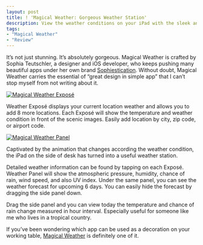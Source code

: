 ```yaml
---
layout: post
title: ! 'Magical Weather: Gorgeous Weather Station'
description: View the weather conditions on your iPad with the sleek and gorgeous iPad app.
tags:
- "Magical Weather"
- "Review"
---
```

It’s not just stunning. It’s absolutely gorgeous. Magical Weather is crafted by Sophia Teutschler, a designer and iOS developer, who keeps pushing many beautiful apps under her own brand [Sophiestication][2]. Without doubt, Magical Weather carries the essential of “great design in simple app” that I can’t stop myself from not writing about it.

<!--more-->

[ ![Magical Weather Exposé][005012] ](http://images.sayzlim.net/2012/06/magical_weather.jpg "Magical Weather Exposé")

[005012]: http://images.sayzlim.net/2012/06/magical_weather.jpg "Magical Weather Exposé"

Weather Exposé displays your current location weather and allows you to add 8 more locations. Each Exposé will show the temperature and weather condition in front of the scenic images. Easily add location by city, zip code, or airport code.

[ ![Magical Weather Panel][img2] ](http://images.sayzlim.net/2012/06/magical_weather_panel.jpg "Magical Weather Panel")

[img2]: http://images.sayzlim.net/2012/06/magical_weather_panel.jpg "Magical Weather Panel"

Captivated by the animation that changes according the weather condition, the iPad on the side of desk has turned into a useful weather station.

Detailed weather information can be found by tapping on each Exposé. Weather Panel will show the atmospheric pressure, humidity, chance of rain, wind speed, and also UV index. Under the same panel, you can see the weather forecast for upcoming 6 days. You can easily hide the forecast by dragging the side panel down.

Drag the side panel and you can view today the temperature and chance of rain change measured in hour interval. Especially useful for someone like me who lives in a tropical country.

If you’ve been wondering which app can be used as a decoration on your working table, [Magical Weather](https://itunes.apple.com/us/app/magical-weather/id396179545?mt=8&uo=4&at=11ld6n&ct=magical+weather "Magical Weather") is definitely one of it.

[2]: http://sophiestication.com/ "Sophiestication Software"
